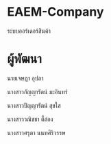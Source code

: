 # EAEM-Company
ระบบออร์เดอร์สินค้า 
# ผู้พัฒนา

นายเจษฎา อุปลา

นางสาวกัญญารัตน์ มะอินทร์

นางสาวปัญญารัตน์ สุขใส

นางสาววณิชชา ตี้ล่อง

นางสาวศรุตา นนทศิริวรรษ

